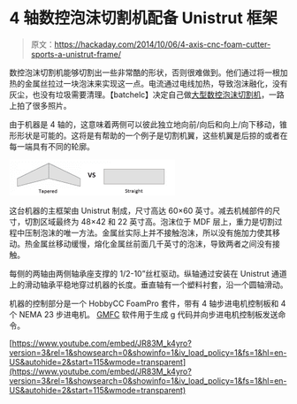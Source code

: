 # 4 轴数控泡沫切割机配备 Unistrut 框架

> 原文：<https://hackaday.com/2014/10/06/4-axis-cnc-foam-cutter-sports-a-unistrut-frame/>

数控泡沫切割机能够切割出一些非常酷的形状，否则很难做到。他们通过将一根加热的金属丝拉过一块泡沫来实现这一点。电流通过电线加热，导致泡沫融化，没有灰尘，也没有垃圾需要清理。【batchelc】决定自己做[大型数控泡沫切割机](http://www.rcuniverse.com/magazine/article_display.cfm?article_id=1155)，一路上拍了很多照片。

由于机器是 4 轴的，这意味着两侧可以彼此独立地向前/向后和向上/向下移动，锥形形状是可能的。这将是有帮助的一个例子是切割机翼，这些机翼是后掠的或者在每一端具有不同的轮廓。

![DIY foam cutter made from Uni-Strut.](img/03f127ec507de7c9ec9f6996a64ee7ea.png)

这台机器的主框架由 Unistrut 制成，尺寸高达 60×60 英寸。减去机械部件的尺寸，切割区域最终为 48×42 和 22 英寸高。泡沫位于 MDF 层上，重力是切割过程中压制泡沫的唯一方法。金属丝实际上并不接触泡沫，所以没有施加力使其移动。热金属丝移动缓慢，熔化金属丝前面几千英寸的泡沫，导致两者之间没有接触。

每侧的两轴由两侧轴承座支撑的 1/2-10”丝杠驱动。纵轴通过安装在 Unistrut 通道上的滑动轴承平稳地穿过机器的长度。垂直轴有一个塑料衬套，沿一个圆轴滑动。

机器的控制部分是一个 HobbyCC FoamPro 套件，带有 4 轴步进电机控制板和 4 个 NEMA 23 步进电机。 [GMFC](http://gm.cnc.free.fr/en/index.html) 软件用于生成 g 代码并向步进电机控制板发送命令。

[https://www.youtube.com/embed/JR83M_k4yro?version=3&rel=1&showsearch=0&showinfo=1&iv_load_policy=1&fs=1&hl=en-US&autohide=2&start=115&wmode=transparent](https://www.youtube.com/embed/JR83M_k4yro?version=3&rel=1&showsearch=0&showinfo=1&iv_load_policy=1&fs=1&hl=en-US&autohide=2&start=115&wmode=transparent)